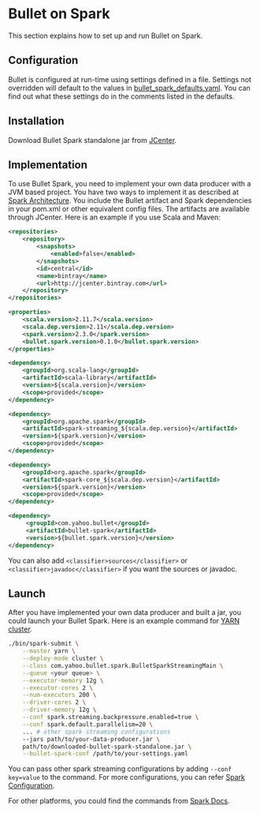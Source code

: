 # Bullet on Spark

This section explains how to set up and run Bullet on Spark.

## Configuration

Bullet is configured at run-time using settings defined in a file. Settings not overridden will default to the values in [bullet_spark_defaults.yaml](https://github.com/bullet-db/bullet-spark/blob/master/src/main/resources/bullet_spark_defaults.yaml). You can find out what these settings do in the comments listed in the defaults.

## Installation

Download Bullet Spark standalone jar from [JCenter](http://jcenter.bintray.com/com/yahoo/bullet/bullet-spark/).

## Implementation

To use Bullet Spark, you need to implement your own data producer with a JVM based project. You have two ways to implement it as described at [Spark Architecture](spark-architecture.md#data-processing). You include the Bullet artifact and Spark dependencies in your pom.xml or other equivalent config files. The artifacts are available through JCenter. Here is an example if you use Scala and Maven:

```xml
<repositories>
    <repository>
        <snapshots>
            <enabled>false</enabled>
        </snapshots>
        <id>central</id>
        <name>bintray</name>
        <url>http://jcenter.bintray.com</url>
    </repository>
</repositories>
```

```xml
<properties>
    <scala.version>2.11.7</scala.version>
    <scala.dep.version>2.11</scala.dep.version>
    <spark.version>2.3.0</spark.version>
    <bullet.spark.version>0.1.0</bullet.spark.version>
</properties>

<dependency>
    <groupId>org.scala-lang</groupId>
    <artifactId>scala-library</artifactId>
    <version>${scala.version}</version>
    <scope>provided</scope>
</dependency>

<dependency>
    <groupId>org.apache.spark</groupId>
    <artifactId>spark-streaming_${scala.dep.version}</artifactId>
    <version>${spark.version}</version>
    <scope>provided</scope>
</dependency>

<dependency>
    <groupId>org.apache.spark</groupId>
    <artifactId>spark-core_${scala.dep.version}</artifactId>
    <version>${spark.version}</version>
    <scope>provided</scope>
</dependency>

<dependency>
     <groupId>com.yahoo.bullet</groupId>
     <artifactId>bullet-spark</artifactId>
     <version>${bullet.spark.version}</version>
</dependency>
```

You can also add ```<classifier>sources</classifier>``` or ```<classifier>javadoc</classifier>``` if you want the sources or javadoc.

## Launch

After you have implemented your own data producer and built a jar, you could launch your Bullet Spark. Here is an example command for [YARN cluster](https://hadoop.apache.org/docs/current/hadoop-yarn/hadoop-yarn-site/YARN.html).

```bash
./bin/spark-submit \
    --master yarn \
    --deploy-mode cluster \
    --class com.yahoo.bullet.spark.BulletSparkStreamingMain \
    --queue <your queue> \
    --executor-memory 12g \
    --executor-cores 2 \
    --num-executors 200 \
    --driver-cores 2 \
    --driver-memory 12g \
    --conf spark.streaming.backpressure.enabled=true \
    --conf spark.default.parallelism=20 \
    ... # other spark streaming configurations
    --jars path/to/your-data-producer.jar \
    path/to/downloaded-bullet-spark-standalone.jar \
    --bullet-spark-conf /path/to/your-settings.yaml
```

You can pass other spark streaming configurations by adding ```--conf key=value``` to the command. For more configurations, you can refer [Spark Configuration](https://spark.apache.org/docs/latest/configuration.html).

For other platforms, you could find the commands from [Spark Docs](https://spark.apache.org/docs/latest/submitting-applications.html).